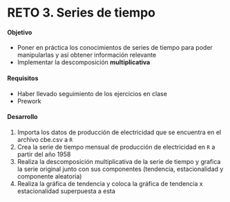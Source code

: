 # RETO 3. Series de tiempo

#### Objetivo
- Poner en práctica los conocimientos de series de tiempo para poder manipularlas y así obtener información relevante
- Implementar la descomposición **multiplicativa**

#### Requisitos
- Haber llevado seguimiento de los ejercicios en clase
- Prework

#### Desarrollo 

1. Importa los datos de producción de electricidad que se encuentra en el archivo cbe.csv a `R`
2. Crea la serie de tiempo mensual de producción de electricidad en `R` a partir del año 1958
3. Realiza la descomposición multiplicativa de la serie de tiempo y grafica la serie original junto con sus componentes (tendencia, estacionalidad y componente aleatoria)
4. Realiza la gráfica de tendencia y coloca la gráfica de tendencia x estacionalidad superpuesta a esta

